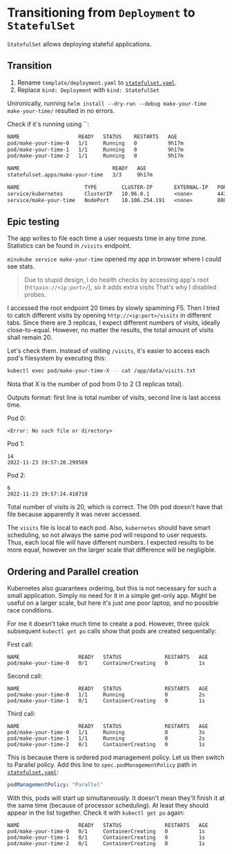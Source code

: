 # Transitioning from `Deployment` to `StatefulSet`

`StatefulSet` allows deploying stateful applications.

## Transition

1. Rename `template/deployment.yaml` to [`statefulset.yaml`](make-your-time/templates/statefulset.yaml).
2. Replace `kind: Deployment` with `kind: StatefulSet`

Unironically, running `helm install --dry-run --debug make-your-time make-your-time/` resulted in no errors.

Check if it's running using ``:

```txt
NAME                   READY   STATUS    RESTARTS   AGE
pod/make-your-time-0   1/1     Running   0          9h17m
pod/make-your-time-1   1/1     Running   0          9h17m
pod/make-your-time-2   1/1     Running   0          9h17m

NAME                              READY   AGE
statefulset.apps/make-your-time   3/3     9h17m

NAME                     TYPE        CLUSTER-IP       EXTERNAL-IP   PORT(S)          AGE
service/kubernetes       ClusterIP   10.96.0.1        <none>        443/TCP          10h35m
service/make-your-time   NodePort    10.106.254.191   <none>        8080:32208/TCP   9h17m
```

## Epic testing

The app writes to file each time a user requests time in any time zone.
Statistics can be found in `/visits` endpoint.

`minukube service make-your-time` opened my app in browser where I could see stats.

> Due to stupid design, I do health checks by accessing app's root (`httpain://<ip:port>/`), so it adds extra visits
> That's why I disabled probes.

I accessed the root endpoint 20 times by slowly spamming F5.
Then I tried to catch different visits by opening `http://<ip:port>/visits` in different tabs.
Since there are 3 replicas, I expect different numbers of visits, ideally close-to-equal.
However, no matter the results, the total amount of visits shall remain 20.

Let's check them. Instead of visiting `/visits`, it's easier to access each pod's filesystem by executing this:

```bash
kubectl exec pod/make-your-time-X -- cat /app/data/visits.txt
```

Nota that X is the number of pod from 0 to 2 (3 replicas total).

Outputs format: first line is total number of visits, second line is last access time.

Pod 0:

```
<Еггог: No such file or directory>
```

Pod 1:

```
14
2022-11-23 19:57:20.299569
```

Pod 2:

```
6
2022-11-23 19:57:24.418718
```

Total number of visits is 20, which is correct.
The 0th pod doesn't have that file because apparently it was never accessed.

The `visits` file is local to each pod.
Also, `kubernetes` should have smart scheduling, so not always the same pod will respond to user requests.
Thus, each local file will have different numbers.
I expected results to be more equal, however on the larger scale that difference will be negligible.

## Ordering and Parallel creation

Kubernetes also guarantees ordering, but this is not necessary for such a small application.
Simply no need for it in a simple get-only app.
Might be useful on a larger scale, but here it's just one poor laptop, and no possible race conditions.

For me it doesn't take much time to create a pod.
However, three quick subsequent `kubectl get po` calls show that pods are created sequentally:

First call:

```
NAME                   READY   STATUS              RESTARTS   AGE
pod/make-your-time-0   0/1     ContainerCreating   0          1s
```

Second call:

```
NAME                   READY   STATUS              RESTARTS   AGE
pod/make-your-time-0   1/1     Running             0          2s
pod/make-your-time-1   0/1     ContainerCreating   0          1s
```

Third call:

```
NAME                   READY   STATUS              RESTARTS   AGE
pod/make-your-time-0   1/1     Running             0          3s
pod/make-your-time-1   1/1     Running             0          2s
pod/make-your-time-2   0/1     ContainerCreating   0          1s
```

This is because there is ordered pod management policy.
Let us then switch to Parallel policy.
Add this line to `spec.podManagementPolicy` path in [`statefulset.yaml`](make-your-time/templates/statefulset.yaml):

```yaml
podManagementPolicy: "Parallel"
```

With this, pods will start up simultaneously.
It doesn't mean they'll finish it at the same time (because of processor scheduling).
At least they should appear in the list together.
Check it with `kubectl get po` again:

```
NAME                   READY   STATUS              RESTARTS   AGE
pod/make-your-time-0   0/1     ContainerCreating   0          1s
pod/make-your-time-1   0/1     ContainerCreating   0          1s
pod/make-your-time-2   0/1     ContainerCreating   0          1s
```
